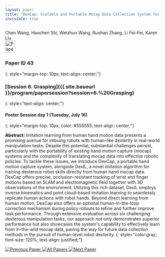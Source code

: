 ```yaml
---
layout: paper
title: "DexCap: Scalable and Portable Mocap Data Collection System for Dexterous Manipulation"
invisible: true
---
```

<div class="paper-authors">
<div class="paper-author-box">
    <div class="paper-author-name">Chen Wang, Haochen Shi, Weizhuo Wang, Ruohan Zhang, Li Fei-Fei, Karen Liu</div>
    <div class="paper-author-uni"></div>
</div>

</div><div class="paper-pdf">
                <div> <a href="https://www.roboticsproceedings.org/rss20/p043.pdf"><img src="{{ site.baseurl }}/images/paper_link.png" alt="Paper Website" width = "33"  height = "40"/></a> </div>
                </div>

### Paper ID 43
{: style="margin-top: 10px; text-align: center;"}

### [Session 6. Grasping]({{ site.baseurl }}/program/papersession?session=6.%20Grasping)
{: style="text-align: center;"}

#### Poster Session day 1 (Tuesday, July 16)
{: style="margin-top: 10px; color: #555555; text-align: center;"}

<b style="color: black;">Abstract: </b>Imitation learning from human hand motion data presents a promising avenue for imbuing robots with human-like dexterity in real-world manipulation tasks. Despite this potential, substantial challenges persist, particularly with the portability of existing hand motion capture (mocap) systems and the complexity of translating mocap data into effective robotic policies. To tackle these issues, we introduce DexCap, a portable hand motion capture system, alongside DexIL, a novel imitation algorithm for training dexterous robot skills directly from human hand mocap data. DexCap offers precise, occlusion-resistant tracking of wrist and finger motions based on SLAM and electromagnetic field together with 3D observations of the environment. Utilizing this rich dataset, DexIL employs inverse kinematics and point cloud-based imitation learning to seamlessly replicate human actions with robot hands. Beyond direct learning from human motion, DexCap also offers an optional human-in-the-loop correction mechanism during policy rollouts to refine and further improve task performance. Through extensive evaluation across six challenging dexterous manipulation tasks, our approach not only demonstrates superior performance but also showcases the system's capability to effectively learn from in-the-wild mocap data, paving the way for future data collection methods in the pursuit of human-level robot dexterity.
{: style="color:gray; font-size: 120%; text-align: justified;"}


<div class="paper-menu">
<a href="{{ site.baseurl }}/program/papers/042/"> <img src="{{ site.baseurl }}/images/previous_paper_icon.png" alt="Previous Paper" title="Previous Paper"/> </a>
<a href="{{ site.baseurl }}/program/papers"><img src="{{ site.baseurl }}/images/overview_icon.png" alt="All Papers" title="All Papers"/> </a>
<a href="{{ site.baseurl }}/program/papers/044/"> <img src="{{ site.baseurl }}/images/next_paper_icon.png" alt="Next Paper" title="Next Paper"/> </a>

</div>
